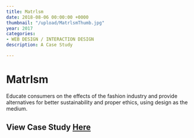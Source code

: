 ```yaml
---
title: Matrlsm
date: 2018-08-06 00:00:00 +0000
thumbnail: "/upload/MatrlsmThumb.jpg"
year: 2017
categories:
- WEB DESIGN / INTERACTION DESIGN
description: A Case Study

---
```

# Matrlsm

Educate consumers on the effects of the fashion industry and provide alternatives for better sustainability and proper ethics, using design as the medium.

## View Case Study [Here](https://www.behance.net/gallery/83266895/Case-Study-Matrlsm)
